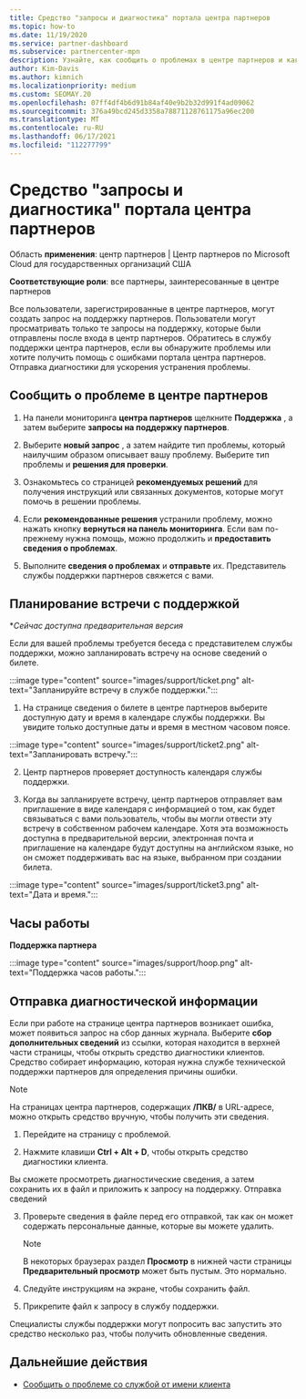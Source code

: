```yaml
---
title: Средство "запросы и диагностика" портала центра партнеров
ms.topic: how-to
ms.date: 11/19/2020
ms.service: partner-dashboard
ms.subservice: partnercenter-mpn
description: Узнайте, как сообщить о проблемах в центре партнеров и как получить диагностические сведения для группы поддержки партнеров.
author: Kim-Davis
ms.author: kimnich
ms.localizationpriority: medium
ms.custom: SEOMAY.20
ms.openlocfilehash: 07ff4df4b6d91b84af40e9b2b32d991f4ad09062
ms.sourcegitcommit: 376a49bcd245d3358a78871128761175a96ec200
ms.translationtype: MT
ms.contentlocale: ru-RU
ms.lasthandoff: 06/17/2021
ms.locfileid: "112277799"
---
```

# <a name="partner-center-portal-requests-and-diagnostic-tool"></a>Средство "запросы и диагностика" портала центра партнеров

Область **применения**: центр партнеров | Центр партнеров по Microsoft Cloud для государственных организаций США

**Соответствующие роли**: все партнеры, заинтересованные в центре партнеров

Все пользователи, зарегистрированные в центре партнеров, могут создать запрос на поддержку партнеров. Пользователи могут просматривать только те запросы на поддержку, которые были отправлены после входа в центр партнеров.
Обратитесь в службу поддержки центра партнеров, если вы обнаружите проблемы или хотите получить помощь с ошибками портала центра партнеров. Отправка диагностики для ускорения устранения проблемы.

## <a name="report-a-problem-with-the-partner-center"></a>Сообщить о проблеме в центре партнеров

1. На панели мониторинга **центра партнеров** щелкните **Поддержка** , а затем выберите **запросы на поддержку партнеров**.

2. Выберите **новый запрос** , а затем найдите тип проблемы, который наилучшим образом описывает вашу проблему. Выберите тип проблемы и **решения для проверки**.

3. Ознакомьтесь со страницей **рекомендуемых решений** для получения инструкций или связанных документов, которые могут помочь в решении проблемы.

4. Если **рекомендованные решения** устранили проблему, можно нажать кнопку **вернуться на панель мониторинга**. Если вам по-прежнему нужна помощь, можно продолжить и **предоставить сведения о проблемах**.

5. Выполните **сведения о проблемах** и **отправьте** их. Представитель службы поддержки партнеров свяжется с вами.

## <a name="schedule-a-support-appointment"></a>Планирование встречи с поддержкой 

**Сейчас доступна предварительная версия*

Если для вашей проблемы требуется беседа с представителем службы поддержки, можно запланировать встречу на основе сведений о билете.

:::image type="content" source="images/support/ticket.png" alt-text="Запланируйте встречу в службе поддержки.":::

1.  На странице сведения о билете в центре партнеров выберите доступную дату и время в календаре службы поддержки. Вы увидите только доступные даты и время в местном часовом поясе.

:::image type="content" source="images/support/ticket2.png" alt-text="Запланировать встречу.":::

2. Центр партнеров проверяет доступность календаря службы поддержки.

1. Когда вы запланируете встречу, центр партнеров отправляет вам приглашение в виде календаря с информацией о том, как будет связываться с вами пользователь, чтобы вы могли отвести эту встречу в собственном рабочем календаре.  Хотя эта возможность доступна в предварительной версии, электронная почта и приглашение на календаре будут доступны на английском языке, но он сможет поддерживать вас на языке, выбранном при создании билета.

:::image type="content" source="images/support/ticket3.png" alt-text="Дата и время.":::

## <a name="hours-of-operation"></a>Часы работы

**Поддержка партнера**

:::image type="content" source="images/support/hoop.png" alt-text="Поддержка часов работы.":::

## <a name="send-diagnostics"></a>Отправка диагностической информации

Если при работе на странице центра партнеров возникает ошибка, может появиться запрос на сбор данных журнала. Выберите **сбор дополнительных сведений** из ссылки, которая находится в верхней части страницы, чтобы открыть средство диагностики клиентов. Средство собирает информацию, которая нужна службе технической поддержки партнеров для определения причины ошибки. 

>[!NOTE]
>На страницах центра партнеров, содержащих **/ПКВ/** в URL-адресе, можно открыть средство вручную, чтобы получить эти сведения.

1. Перейдите на страницу с проблемой.

2. Нажмите клавиши **Ctrl + Alt + D**, чтобы открыть средство диагностики клиента.

Вы сможете просмотреть диагностические сведения, а затем сохранить их в файл и приложить к запросу на поддержку. Отправка сведений

3. Проверьте сведения в файле перед его отправкой, так как он может содержать персональные данные, которые вы можете удалить.

    >[!NOTE]
    >В некоторых браузерах раздел **Просмотр** в нижней части страницы **Предварительный просмотр** может быть пустым. Это нормально.

4. Следуйте инструкциям на экране, чтобы сохранить файл.

5. Прикрепите файл к запросу в службу поддержки.

Специалисты службы поддержки могут попросить вас запустить это средство несколько раз, чтобы получить обновленные сведения.

## <a name="next-steps"></a>Дальнейшие действия

- [Сообщить о проблеме со службой от имени клиента](report-problems-on-behalf-of-a-customer.md)
